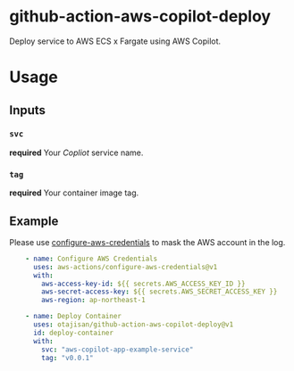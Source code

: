 # github-action-aws-copilot-deploy
Deploy service to AWS ECS x Fargate using AWS Copilot.

# Usage

## Inputs

### `svc`

**required** Your *Copliot* service name.

### `tag`

**required** Your container image tag.

## Example

Please use [configure-aws-credentials](https://github.com/aws-actions/configure-aws-credentials)  to mask the AWS account in the log.

```yaml
    - name: Configure AWS Credentials
      uses: aws-actions/configure-aws-credentials@v1
      with:
        aws-access-key-id: ${{ secrets.AWS_ACCESS_KEY_ID }}
        aws-secret-access-key: ${{ secrets.AWS_SECRET_ACCESS_KEY }}
        aws-region: ap-northeast-1

    - name: Deploy Container
      uses: otajisan/github-action-aws-copilot-deploy@v1
      id: deploy-container
      with:
        svc: "aws-copilot-app-example-service"
        tag: "v0.0.1"
```